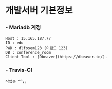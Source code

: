 # 개발서버 기본정보 
 
  ### - Mariadb 계정 
    
    Host : 15.165.187.77  
    ID : edu  
    PWD : dlfosem123 (이랜드 123)
    DB : conference_room 
    Client Tool : [Dbeaver](https://dbeaver.io/).   
       
         
  ### - Travis-CI
  
    작업중 ^^;;     
    
    
    

